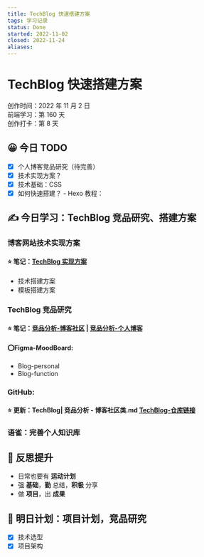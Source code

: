 ```yaml
---
title: TechBlog 快速搭建方案
tags: 学习记录
status: Done
started: 2022-11-02
closed: 2022-11-24
aliases: 
---
```

# TechBlog 快速搭建方案
创作时间：2022 年 11 月 2 日  
前端学习：第 160 天  
创作打卡：第 8 天
## 😀 今日 TODO
- [x] 个人博客竞品研究（待完善）
- [x] 技术实现方案？
- [x] 技术基础：CSS
- [x] 如何快速搭建？ - Hexo 教程：
## ✍️ 今日学习：TechBlog 竞品研究、搭建方案
### 博客网站技术实现方案
#### ⭐ 笔记：[TechBlog 实现方案](https://www.yuque.com/docs/share/c7e65763-3226-4e41-8177-9ae02ea8518c?view=doc_embed)
- 技术搭建方案
- 模板搭建方案
### TechBlog 竞品研究
#### ⭐ 笔记：[竞品分析-博客社区](https://www.yuque.com/docs/share/8ef97df2-1863-4048-b9c9-b7c04776d9df?view=doc_embed) | [竞品分析-个人博客](https://www.yuque.com/docs/share/694d2eb1-4a7c-4481-bb86-68be680b89f4?view=doc_embed)
#### ⭕Figma-MoodBoard:
- Blog-personal
- Blog-function
### GitHub:
#### ⭐ 更新：TechBlog| 竞品分析 - 博客社区类.md [TechBlog-仓库链接](https://github.com/Jenniferwonder/TechBlog)
### 语雀：完善个人知识库
## 🔖 反思提升
- 日常也要有 **运动计划**
- 强 **基础**，**勤** 总结，**积极** 分享
- 做 **项目**，出 **成果**
## 🔖 明日计划：项目计划，竞品研究
- [x] 技术选型
- [x] 项目架构
